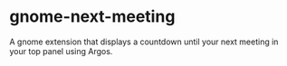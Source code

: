 # gnome-next-meeting
A gnome extension that displays a countdown until your next meeting in your top panel using Argos.
